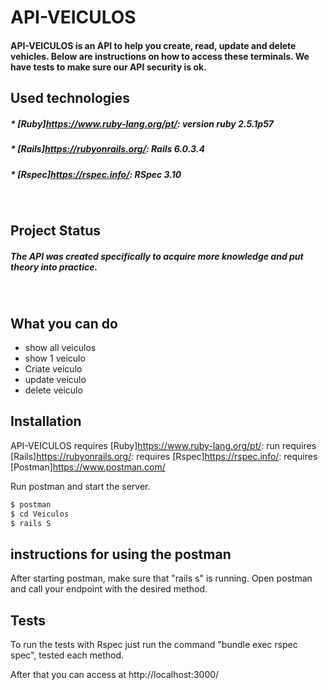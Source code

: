 # API-VEICULOS
#### API-VEICULOS is an API to help you create, read, update and delete vehicles. Below are instructions on how to access these terminals. We have tests to make sure our API security is ok.

## Used technologies
##### * [Ruby]https://www.ruby-lang.org/pt/: version ruby 2.5.1p57
##### * [Rails]https://rubyonrails.org/: Rails 6.0.3.4
##### * [Rspec]https://rspec.info/: RSpec 3.10
&nbsp;
## Project Status
#####  The API was created specifically to acquire more knowledge and put theory into practice.
&nbsp;

## What you can do
  - show all veiculos
  - show 1 veiculo
  - Criate veiculo
  - update veiculo
  - delete veiculo



## Installation

API-VEICULOS requires [Ruby]https://www.ruby-lang.org/pt/: run
             requires [Rails]https://rubyonrails.org/:
             requires [Rspec]https://rspec.info/:
             requires [Postman]https://www.postman.com/

Run postman and start the server.

```sh
$ postman
$ cd Veiculos
$ rails S
```


## instructions for using the postman

After starting postman, make sure that "rails s" is running. Open postman and call your endpoint with the desired method.

## Tests

To run the tests with Rspec just run the command "bundle exec rspec spec", tested each method.



After that you can access at http://localhost:3000/